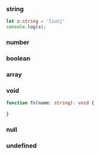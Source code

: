 ### string
```typescript
let s:string = 'liuzj'
console.log(s);
```

### number

### boolean

### array

### void
```typescript
function fn(name: string): void {
  
}
```

### null

### undefined

###
